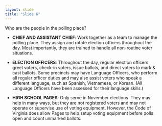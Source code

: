 ```yaml
---
layout: slide
title: "Slide 6"
---
```


Who are the people in the polling place?

- **CHIEF AND ASSISTANT CHIEF**: Work together as a team to manage the polling place. They assign and rotate election officers throughout the day. Most importantly, they are trained to handle all non-routine voter situations.

- **ELECTION OFFICERS**: Throughout the day, regular election officers greet voters, check-in voters, issue ballots, and direct voters to mark & cast ballots. Some precincts may have Language Officers, who perform all regular officer duties and may also assist voters who speak a different language, such as Spanish, Vietnamese, or Korean. (All Language Officers have been assessed for their language skills.)

- **HIGH SCHOOL PAGES**: Only serve in November elections. They may help in many ways, but they are not registered voters and may not operate or supervise use of voting equipment. However, the Code of Virginia does allow Pages to help setup voting equipment before polls open and count unmarked ballots.